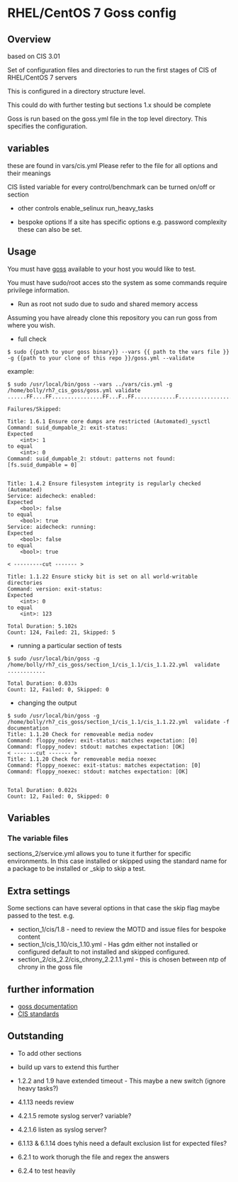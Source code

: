 # RHEL/CentOS 7 Goss config 

## Overview
based on CIS 3.01

Set of configuration files and directories to run the first stages of CIS of RHEL/CentOS 7 servers

This is configured in a directory structure level.

This could do with further testing but sections 1.x should be complete

Goss is run based on the goss.yml file in the top level directory. This specifies the configuration.


## variables

these are found in vars/cis.yml
Please refer to the file for all options and their meanings

CIS listed variable for every control/benchmark can be turned on/off or section

- other controls
enable_selinux
run_heavy_tasks

- bespoke options
If a site has specific options e.g. password complexity these can also be set.
## Usage

You must have [goss](https://github.com/aelsabbahy/goss/) available to your host you would like to test.

You must have sudo/root acces sto the system as some commands require privilege information.
- Run as root not sudo due to sudo and shared memory access

Assuming you have already clone this repository you can run goss from where you wish.

- full check
```
$ sudo {{path to your goss binary}} --vars {{ path to the vars file }} -g {{path to your clone of this repo }}/goss.yml --validate
```

example:
```
$ sudo /usr/local/bin/goss --vars ../vars/cis.yml -g /home/bolly/rh7_cis_goss/goss.yml validate
......FF....FF................FF...F..FF.............F........................FSSSS.............FS.F.F.F.F.........FFFFF....

Failures/Skipped:

Title: 1.6.1 Ensure core dumps are restricted (Automated)_sysctl
Command: suid_dumpable_2: exit-status:
Expected
    <int>: 1
to equal
    <int>: 0
Command: suid_dumpable_2: stdout: patterns not found: [fs.suid_dumpable = 0]


Title: 1.4.2 Ensure filesystem integrity is regularly checked (Automated)
Service: aidecheck: enabled:
Expected
    <bool>: false
to equal
    <bool>: true
Service: aidecheck: running:
Expected
    <bool>: false
to equal
    <bool>: true

< ---------cut ------- >

Title: 1.1.22 Ensure sticky bit is set on all world-writable directories
Command: version: exit-status:
Expected
    <int>: 0
to equal
    <int>: 123

Total Duration: 5.102s
Count: 124, Failed: 21, Skipped: 5

```
- running a particular section of tests

```
$ sudo /usr/local/bin/goss -g /home/bolly/rh7_cis_goss/section_1/cis_1.1/cis_1.1.22.yml  validate
............

Total Duration: 0.033s
Count: 12, Failed: 0, Skipped: 0

```

- changing the output

```
$ sudo /usr/local/bin/goss -g /home/bolly/rh7_cis_goss/section_1/cis_1.1/cis_1.1.22.yml  validate -f documentation
Title: 1.1.20 Check for removeable media nodev
Command: floppy_nodev: exit-status: matches expectation: [0]
Command: floppy_nodev: stdout: matches expectation: [OK]
< -------cut ------- >
Title: 1.1.20 Check for removeable media noexec
Command: floppy_noexec: exit-status: matches expectation: [0]
Command: floppy_noexec: stdout: matches expectation: [OK]


Total Duration: 0.022s
Count: 12, Failed: 0, Skipped: 0
```
## Variables

### The variable files
sections_2/service.yml allows you to tune it further for specific environments.
In this case installed or skipped using the standard name for a package to be installed or _skip to skip a test.


## Extra settings



Some sections can have several options in that case the skip flag maybe passed to the test.
e.g. 
- section_1/cis/1.8 - need to review the MOTD and issue files for bespoke content
- section_1/cis_1.10/cis_1.10.yml  - Has gdm either not installed or configured default to not installed and skipped configured.
- section_2/cis_2.2/cis_chrony_2.2.1.1.yml - this is chosen between ntp of chrony in the goss file
## further information

- [goss documentation](https://github.com/aelsabbahy/goss/blob/master/docs/manual.md#patterns)
- [CIS standards](https://www.cisecurity.org)

## Outstanding
- To add other sections
- build up vars to extend this further 
- 1.2.2 and 1.9 have extended timeout - This maybe a new switch (ignore heavy tasks?)
- 4.1.13 needs review 
- 4.2.1.5 remote syslog server? variable? 
- 4.2.1.6 listen as syslog server?  

- 6.1.13 & 6.1.14 does tyhis need a default exclusion list for expected files?
- 6.2.1 to work thorugh the file and regex the answers
- 6.2.4 to test heavily
